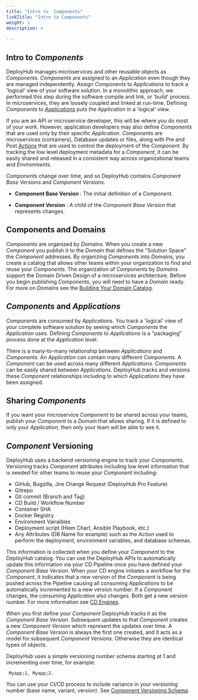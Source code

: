 ```yaml
---
title: "Intro to  Components"
linkTitle: "Intro to Components"
weight: 1
description: >
  
---
```

## Intro to _Components_

DeployHub manages microservices and other reusable objects as _Components_.  _Components_ are assigned to an _Application_ even though they are managed independently.  Assign _Components_ to _Applications_ to track a 'logical' view of your software solution. In a monolithic approach, we performed this step during the software compile and link, or 'build' process. In microservices, they are loosely coupled and linked at run-time. Defining _Components_ to [_Applications_](/userguide/packaging-applications/buildingapplications/) puts the _Application_ in a 'logical' view.

If you are an API or microservice developer, this will be where you do most of your work. However, application developers may also define _Components_ that are used only by their specific _Application_. _Components_ are microservices (containers), Database updates or files, along with Pre and Post [_Actions_](/userguide/customizations/2-define-your-actions/#intro-to-actions) that are used to control the deployment of the _Component_. By tracking the low level deployment metadata for a _Component_, it can be easily shared and released in a consistent way across organizational teams and _Environments_.

_Components_ change over time, and so DeployHub contains _Component Base Versions_ and _Component Versions_.

- **Component Base Version** : The initial definition of a _Component_.

- **Component Version** : A child of the _Component Base Version_ that represents changes.

## Components and Domains

_Components_ are organized by _Domains_. When you create a new _Component_ you publish it to the _Domain_ that defines the "Solution Space" the _Component_ addresses.  By organizing _Components_ into _Domains_, you create a catalog that allows other teams within your organization to find and reuse your _Components_. The organization of _Components_ by _Domains_ support the Domain Driven Design of a microservices architecture. Before you begin publishing _Components_, you will need to have a _Domain_ ready.  For more on _Domains_ see the [Building Your Domain Catalog](/userguide/first-steps/2-defining-domains/).

## _Components_ and _Applications_

_Components_ are consumed by _Applications_. You track a 'logical' view of your complete software solution by seeing which _Components_ the _Application_ uses.  Defining _Components_ to _Applications_ is a "packaging" process done at the _Application_ level.

There is a many-to-many relationship between _Applications_ and _Components._ An _Application_ can contain many different _Components_. A _Component_ can be used across many different _Applications_. _Components_ can be easily shared between _Applications_. DeployHub tracks and versions these _Component_ relationships including to which _Applications_ they have been assigned.

## Sharing _Components_

If you want your microservice _Component_ to be shared across your teams, publish your _Component_ to a _Domain_ that allows sharing. If it is defined to only your _Application,_ then only your team will be able to see it.

## _Component_ Versioning

DeployHub uses a backend versioning engine to track your _Components_. Versioning tracks _Component_ attributes including low level information that is needed for other teams to reuse your _Component_ including:

- GiHub, Bugzilla, Jire Change Request (DeployHub Pro Feature)
- Gitrepo
- Git commit (Branch and Tag)
- CD Build / Workflow Number
- Container SHA
- Docker Registry
- Environment Vairaibles
- Deployment script (Hlem Chart, Ansible Playbook, etc.)
- Any Attributes (DB Name for example) such as the _Action_ used to perform the deployment, environment variables, and database schemas.

This information is collected when you define your _Component_ to the DeployHub catalog. You can use the DeployHub APIs to automatically update this information via your CD Pipeline once you have defined your _Component Base Version_. When your CD engine initiates a workflow for the _Component_, it indicates that a new version of the _Component_ is being pushed across the Pipeline causing all consuming _Applications_ to be automatically incremented to a new version number.  If a _Component_ changes, the consuming _Application_ also changes.  Both get a new version number. For more information see [CD Engines](/userguide/pipeline/2-define-your-build-engines/).

When you first define your _Component_ DeployHub tracks it as the _Component Base Version_. Subsequent updates to that _Component_ creates a new _Component Version_ which represent the updates over time. A _Component Base Version_ is always the first one created, and it acts as a model for subsequent _Component Versions_. Otherwise they are identical types of objects.

DeployHub uses a simple versioning number schema starting at 1 and incrementing over time, for example:

```text
 Myapp;1, Myapp;2.
```

You can use your CI/CD process to include variance in your versioning number (base name, variant, version).  See [Component Versioning Schema](/userguide/integrations/ci-cd_integrations/#_component_-versioning-schema).
